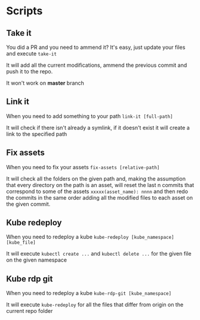 # Scripts

## Take it

You did a PR and you need to ammend it? It's easy, just update your files and execute `take-it`

It will add all the current modifications, ammend the previous commit and push it to the repo.

It won't work on **master** branch

## Link it

When you need to add something to your path `link-it [full-path]`

It will check if there isn't already a symlink, if it doesn't exist it will create a link to the specified path

## Fix assets

When you need to fix your assets `fix-assets [relative-path]`

It will check all the folders on the given path and, making the assumption that every directory on the path is an asset, will reset the last n commits that correspond to some of the assets `xxxxx(asset_name): nnnn` and then redo the commits in the same order adding all the modified files to each asset on the given commit.

## Kube redeploy

When you need to redeploy a kube `kube-redeploy [kube_namespace] [kube_file]`

It will execute `kubectl create ...` and `kubectl delete ...` for the given file on the given namespace

## Kube rdp git

When you need to redeploy a kube `kube-rdp-git [kube_namespace]`

It will execute `kube-redeploy` for all the files that differ from origin on the current repo folder
